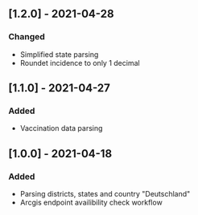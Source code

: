 ## [1.2.0] - 2021-04-28
### Changed
- Simplified state parsing
- Roundet incidence to only 1 decimal

## [1.1.0] - 2021-04-27
### Added
- Vaccination data parsing

## [1.0.0] - 2021-04-18
### Added
- Parsing districts, states and country "Deutschland"
- Arcgis endpoint availibility check workflow
